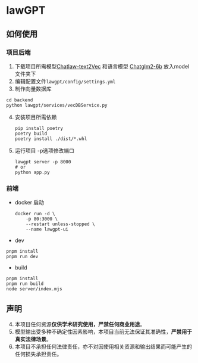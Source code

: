 # lawGPT

## 如何使用

### 项目后端

1. 下载项目所需模型[Chatlaw-text2Vec](https://huggingface.co/chestnutlzj/ChatLaw-Text2Vec) 和语言模型 [Chatglm2-6b](https://huggingface.co/THUDM/chatglm2-6b) 放入model文件夹下
2. 编辑配置文件`lawgpt/config/settings.yml`
3. 制作向量数据库
```
cd backend
python lawgpt/services/vecDBService.py
```
4. 安装项目所需依赖
    ```shell
    pip install poetry
    poetry build
    poetry install ./dist/*.whl
    ```
5. 运行项目 -p选项修改端口
    ```shell
    lawgpt server -p 8000
    # or
    python app.py
    ```
### 前端

- docker 启动
    ```shell
    docker run -d \
        -p 80:3000 \
        --restart unless-stopped \
        --name lawgpt-ui
    ```
- dev
```
pnpm install
pnpm run dev
```

- build
```
pnpm install
pnpm run build
node server/index.mjs
```

## 声明
4. 本项目任何资源**仅供学术研究使用，严禁任何商业用途**。
5. 模型输出受多种不确定性因素影响，本项目当前无法保证其准确性，**严禁用于真实法律场景**。
6. 本项目不承担任何法律责任，亦不对因使用相关资源和输出结果而可能产生的任何损失承担责任。